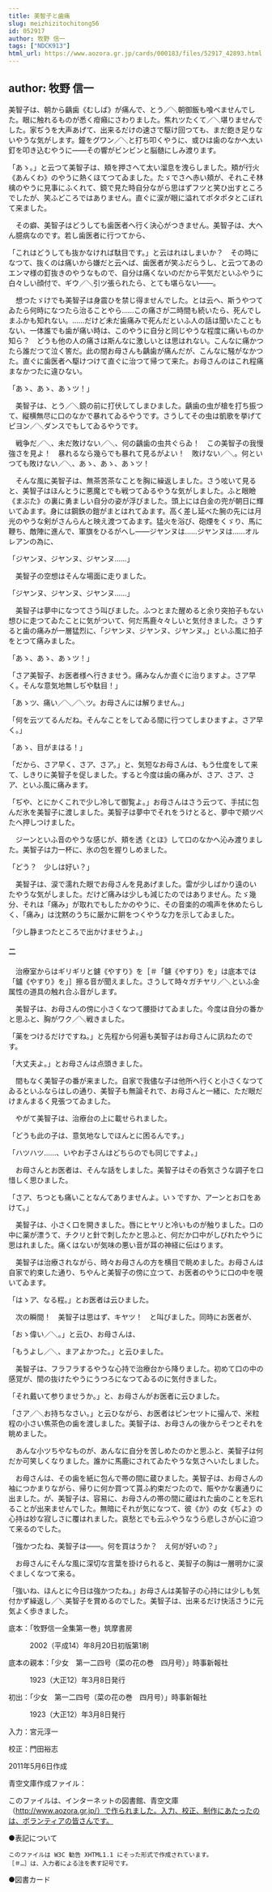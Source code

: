 ```yaml
---
title: 美智子と歯痛
slug: meizhizitochitong56
id: 052917
author: 牧野 信一
tags: ["NDCK913"]
html_url: https://www.aozora.gr.jp/cards/000183/files/52917_42893.html
---
```


## author: 牧野 信一

美智子は、朝から齲歯《むしば》が痛んで、とう／＼朝御飯も喰べませんでした。眼に触れるものが悉く疳癪にさわりました。焦れツたくて／＼堪りませんでした。家ぢうを大声あげて、出来るだけの速さで駆け回つても、まだ飽き足りないやうな気がします。鐘をグワン／＼と打ち叩くやうに、或ひは歯のなかへ太い釘を叩き込むやうに――その響がビンビンと脳髄にしみ渡ります。

「あゝ。」と云つて美智子は、頬を押さへて太い溜息を洩らしました。頬が行火《あんくわ》のやうに熱くほてつてゐました。たゞでさへ赤い頬が、それこそ林檎のやうに見事にふくれて、鏡で見た時自分ながら思はずフツと笑ひ出すところでしたが、笑ふどころではありません。直ぐに涙が眼に溢れてポタポタとこぼれて来ました。

　その癖、美智子はどうしても歯医者へ行く決心がつきません。美智子は、大へん臆病なのです。若し歯医者に行つてから、

「これはどうしても抜かなければ駄目です。」と云はれはしまいか？　その時になつて、抜くのは痛いから嫌だと云へば、歯医者が笑ふだらうし、と云つてあのエンマ様の釘抜きのやうなもので、自分は痛くないのだから平気だといふやうに白々しい顔付で、ギウ／＼引ツ張られたら、とても堪らない――。

　想つたゞけでも美智子は身震ひを禁じ得ませんでした。とは云へ、斯うやつてゐたら何時になつたら治ることやら……この痛さが二時間も続いたら、死んでしまふかも知れない。……だけど未だ歯痛みで死んだといふ人の話は聞いたこともない、一体誰でも歯が痛い時は、このやうに自分と同じやうな程度に痛いものか知ら？　どうも他の人の痛さは斯んなに激しいとは思はれない。こんなに痛かつたら誰だつて泣く筈だ。此の間お母さんも齲歯が痛んだが、こんなに騒がなかつた。直ぐに歯医者へ駆けつけて直ぐに治つて帰つて来た。お母さんのはこれ程痛まなかつたに違ひない。

「あゝ、あゝ、あゝツ！」

　美智子は、とう／＼鏡の前に打伏してしまひました。齲歯の虫が槍を打ち振つて、縦横無尽に口のなかで暴れてゐるやうです。さうしてその虫は凱歌を挙げてピヨン／＼ダンスでもしてゐるやうです。

　戦争だ／＼、未だ敗けない／＼、何の齲歯の虫共ぐらゐ！　この美智子の我慢強さを見よ！　暴れるなら幾らでも暴れて見るがよい！　敗けない／＼。何といつても敗けない／＼、あゝ、あゝ、あゝツ！

　そんな風に美智子は、無茶苦茶なことを胸に繰返しました。さう呟いて見ると、美智子はほんとうに悪魔とでも戦つてゐるやうな気がしました。ふと眼瞼《まぶた》の裏に勇ましい自分の姿が浮びました。頭上には白金の兜が朝日に輝いてゐます。身には鋼鉄の鎧がまとはれてゐます。高く差し延べた腕の先には月光のやうな剣がさんらんと映え渡つてゐます。猛火を浴び、砲煙をくゞり、馬に鞭ち、敵陣に進んで、軍旗をひるがへし――ジヤンヌは……ジヤンヌは……オルレアンの為に、

「ジヤンヌ、ジヤンヌ、ジヤンヌ……」

　美智子の空想はそんな場面に走りました。

「ジヤンヌ、ジヤンヌ、ジヤンヌ……」

　美智子は夢中になつてさう叫びました。ふつとまた醒めると余り突拍子もない想ひに走つてゐたことに気がついて、何だ馬鹿々々しいと気付きました。さうすると歯の痛みが一層猛烈に、「ジヤンヌ、ジヤンヌ、ジヤンヌ。」といふ風に拍子をとつて痛みました。

「あゝ、あゝ、あゝツ！」

「さア美智子、お医者様へ行きませう。痛みなんか直ぐに治りますよ。さア早く。そんな意気地無しぢや駄目！」

「あゝツ、痛い／＼／＼ツ。お母さんには解りません。」

「何を云ツてるんだね。そんなことをしてゐる間に行つてしまひますよ。さア早く。」

「あゝ、目がまはる！」

「だから、さア早く、さア、さア。」と、気短なお母さんは、もう仕度をして来て、しきりに美智子を促しました。すると今度は歯の痛みが、さア、さア、さア、といふ風に痛みます。

「ぢや、とにかくこれで少し冷して御覧よ。」お母さんはさう云つて、手拭に包んだ氷を美智子に渡しました。美智子は夢中でそれをうけとると、夢中で頬ツぺたへ押しつけました。

　ジーンといふ音のやうな感じが、頬を透《とほ》して口のなかへ沁み渡りました。美智子は力一杯に、氷の包を握りしめました。

「どう？　少しは好い？」

　美智子は、涙で濡れた眼でお母さんを見あげました。雷が少しばかり遠のいたやうな気がしました。だけど痛みは少しも減じたのではありません。たゞ幾分、それは「痛み」が取れでもしたかのやうに、その音楽的の鳴声を休めたらしく、「痛み」は沈黙のうちに厳かに餠をつくやうな力を示してゐました。

「少し静まつたところで出かけませうよ。」



#### 二




　治療室からはギリギリと鑢《やすり》を［＃「鑢《やすり》を」は底本では「鑪《やすり》を」］擦る音が聞えました。さうして時々ガチヤリ／＼といふ金属性の道具の触れ合ふ音がします。

　美智子は、お母さんの傍に小さくなつて腰掛けてゐました。今度は自分の番かと思ふと、胸がワク／＼戦きました。

「薬をつけるだけですね。」と先程から何遍も美智子はお母さんに訊ねたのです。

「大丈夫よ。」とお母さんは点頭きました。

　間もなく美智子の番が来ました。自家で我儘な子は他所へ行くと小さくなつてゐるといふならはしの通り、美智子も無論それで、お母さんと一緒に、ただ眼だけまんまるく見張つてゐました。

　やがて美智子は、治療台の上に載せられました。

「どうも此の子は、意気地なしでほんとに困るんです。」

「ハツハツ……、いやお子さんはどちらのでも同じですよ。」

　お母さんとお医者は、そんな話をしました。美智子はその呑気さうな調子を口惜しく思ひました。

「さア、ちつとも痛いことなんてありませんよ。いゝですか、アーンとお口をあけて。」

　美智子は、小さく口を開きました。唇にヒヤリと冷いものが触りました。口の中に薬が漂うて、チクリと針で刺したかと思ふと、何だか口中がしびれたやうに思はれました。痛くはないが気味の悪い音が耳の神経に伝はります。

　美智子は治療されながら、時々お母さんの方を横目で眺めました。お母さんは自家で約束した通り、ちやんと美智子の傍に立つて、お医者のやうに口の中を覗いてゐます。

「はゝア、なる程。」とお医者は云ひました。

　次の瞬間！　美智子は思はず、キヤツ！　と叫びました。同時にお医者が、

「おゝ偉い／＼。」と云ひ、お母さんは、

「もうよし／＼、まアよかつた。」と云ひました。

　美智子は、フラフラするやうな心持で治療台から降りました。初めて口の中の感覚が、間の抜けたやうにうつろになつてゐるのに気付きました。

「それ戴いて参りませうか。」と、お母さんがお医者に云ひました。

「さア／＼お持ちなさい。」と云ひながら、お医者はピンセツトに撮んで、米粒程の小さい焦茶色の歯を渡しました。美智子は、お母さんの後からそつとそれを眺めました。

　あんな小ツちやなものが、あんなに自分を苦しめたのかと思ふと、美智子は何だか可笑しくなりました。誰かに馬鹿にされてゐたやうな気さへいたしました。

　お母さんは、その歯を紙に包んで帯の間に蔵ひました。美智子は、お母さんの袖につかまりながら、帰りに何か買つて貰ふ約束だつたので、賑やかな裏通りに出ました。が、美智子は、容易に、お母さんの帯の間に蔵はれた歯のことを忘れることが出来ませんでした。無暗にそれが気になつて、彼《か》の女《ぢよ》の心持は妙な寂しさに覆はれました。哀愁とでも云ふやうなうら悲しさが心に迫つて来るのでした。

「強かつたね、美智子は――。何を買はうか？　え何が好いの？」

　お母さんにそんな風に深切な言葉を掛けられると、美智子の胸は一層明かに涙ぐましくなつて来る。

「強いね、ほんとに今日は強かつたね。」お母さんは美智子の心持には少しも気付かず繰返し／＼美智子を賞めるのでした。美智子は、出来るだけ快活さうに元気よく歩きました。













底本：「牧野信一全集第一巻」筑摩書房

　　　2002（平成14）年8月20日初版第1刷

底本の親本：「少女　第一二四号（菜の花の巻　四月号）」時事新報社

　　　1923（大正12）年3月8日発行

初出：「少女　第一二四号（菜の花の巻　四月号）」時事新報社

　　　1923（大正12）年3月8日発行

入力：宮元淳一

校正：門田裕志

2011年5月6日作成

青空文庫作成ファイル：

このファイルは、インターネットの図書館、青空文庫（http://www.aozora.gr.jp/）で作られました。入力、校正、制作にあたったのは、ボランティアの皆さんです。











●表記について


	このファイルは W3C 勧告 XHTML1.1 にそった形式で作成されています。
	［＃…］は、入力者による注を表す記号です。







●図書カード